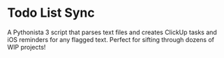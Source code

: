 # Todo List Sync

A Pythonista 3 script that parses text files and creates ClickUp tasks and iOS reminders for any flagged text.  Perfect for sifting through dozens of WIP projects!